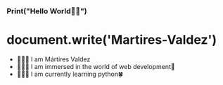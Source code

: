 ### Print("Hello World👋🏻")

<!--
**Sonny217/Sonny217** is a ✨ _special_ ✨ repository because its `README.md` (this file) appears on your GitHub profile.

Here are some ideas to get you started:

- 🔭 I’m currently working on ...
- 🌱 I’m currently learning ...
- 👯 I’m looking to collaborate on ...
- 🤔 I’m looking for help with ...
- 💬 Ask me about ...
- 📫 How to reach me: ...
- 😄 Pronouns: ...
- ⚡ Fun fact: ...
-->
# document.write('Martires-Valdez')
- 🙋🏻‍♂️ I am Mártires Valdez
- 👨🏻‍💻 I am immersed in the world of web development🐳
- 🧑🏻‍🚀 I am currently learning python🍀
